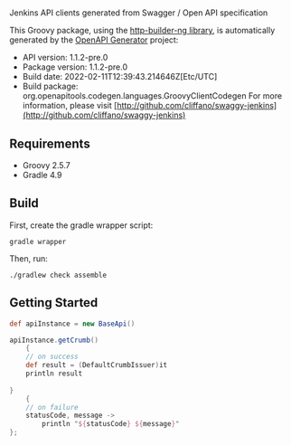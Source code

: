 # 

Jenkins API clients generated from Swagger / Open API specification

This Groovy package, using the [http-builder-ng library](https://http-builder-ng.github.io/http-builder-ng/), is automatically generated by the [OpenAPI Generator](https://openapi-generator.tech) project:

- API version: 1.1.2-pre.0
- Package version: 1.1.2-pre.0
- Build date: 2022-02-11T12:39:43.214646Z[Etc/UTC]
- Build package: org.openapitools.codegen.languages.GroovyClientCodegen
For more information, please visit [http://github.com/cliffano/swaggy-jenkins](http://github.com/cliffano/swaggy-jenkins)

## Requirements

* Groovy 2.5.7
* Gradle 4.9

## Build

First, create the gradle wrapper script:

```
gradle wrapper
```

Then, run:

```
./gradlew check assemble
```

## Getting Started


```groovy
def apiInstance = new BaseApi()

apiInstance.getCrumb()
    {
    // on success
    def result = (DefaultCrumbIssuer)it
    println result
    
}
    {
    // on failure
    statusCode, message ->
        println "${statusCode} ${message}"
};
```

